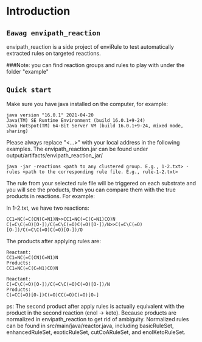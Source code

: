 Introduction
============

`Eawag envipath_reaction`
-----------------------------

envipath_reaction is a side project of enviRule to test automatically extracted rules on targeted reactions.

###Note: you can find reaction groups and rules to play with under the folder "example"

`Quick start`
-----------------------------

Make sure you have java installed on the computer, for example:

```
java version "16.0.1" 2021-04-20
Java(TM) SE Runtime Environment (build 16.0.1+9-24)
Java HotSpot(TM) 64-Bit Server VM (build 16.0.1+9-24, mixed mode, sharing)
```

Please always replace "<...>" with your local address in the following examples. The envipath_reaction.jar can be found under output/artifacts/envipath_reaction_jar/

```
java -jar -reactions <path to any clustered group. E.g., 1-2.txt> -rules <path to the corresponding rule file. E.g., rule-1-2.txt>
```

The rule from your selected rule file will be triggered on each substrate and you will see the products, then you can compare them with the true products in reactions. For example:

In 1-2.txt, we have two reactions:

```
CC1=NC(=C(CN)C=N1)N>>CC1=NC(=C(C=N1)CO)N
C(=C\C(=O)[O-])/C(=C\C(=O)C(=O)[O-])/N>>C(=C\C(=O)[O-])/C(=C\C(=O)C(=O)[O-])/O
```

The products after applying rules are:

```
Reactant: 
CC1=NC(=C(CN)C=N1)N
Products:
CC1=NC(=C(C=N1)CO)N

Reactant: 
C(=C\C(=O)[O-])/C(=C\C(=O)C(=O)[O-])/N
Products:
C(=CC(=O)[O-])C(=O)CC(=O)C(=O)[O-]
```

ps: The second product after apply rules is actually equivalent with the product in the second reaction (enol -> keto). Because products are normalized in envipath_reaction to get rid of ambiguity. Normalized rules can be found in src/main/java/reactor.java, including basicRuleSet, enhancedRuleSet, exoticRuleSet, cutCoARuleSet, and enolKetoRuleSet. 